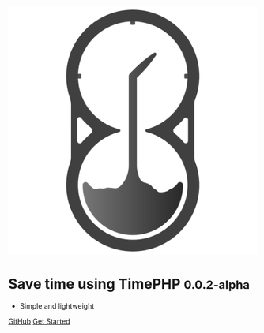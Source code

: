 ![logo](_media/logo_solo.svg)

# Save time using TimePHP <small>0.0.2-alpha</small>

<!-- > Save time using TimePHP. -->

- Simple and lightweight
<!-- - Built-in CLI -->

[GitHub](https://github.com/TimePHP-org/TimePHP)
[Get Started](#get-started)